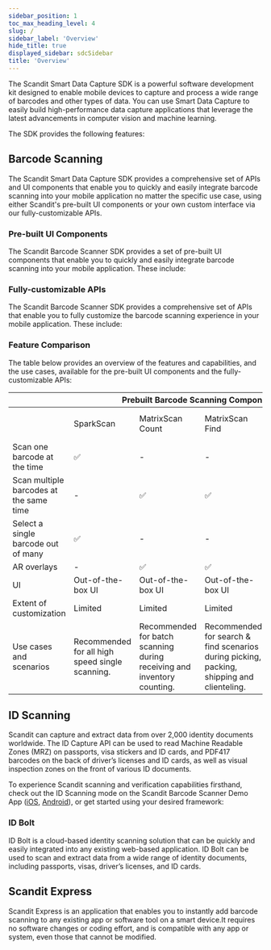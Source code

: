 ```yaml
---
sidebar_position: 1
toc_max_heading_level: 4
slug: /
sidebar_label: 'Overview'
hide_title: true
displayed_sidebar: sdcSidebar
title: 'Overview'
---
```


The Scandit Smart Data Capture SDK is a powerful software development kit designed to enable mobile devices to capture and process a wide range of barcodes and other types of data. You can use Smart Data Capture to easily build high-performance data capture applications that leverage the latest advancements in computer vision and machine learning.

The SDK provides the following features:

## Barcode Scanning

The Scandit Smart Data Capture SDK provides a comprehensive set of APIs and UI components that enable you to quickly and easily integrate barcode scanning into your mobile application no matter the specific use case, using either Scandit's pre-built UI components or your own custom interface via our fully-customizable APIs.

### Pre-built UI Components

The Scandit Barcode Scanner SDK provides a set of pre-built UI components that enable you to quickly and easily integrate barcode scanning into your mobile application. These include:

<CustomDocCardsWrapper>

<CustomDocCard title="SparkScan" description="High-speed single scanning" link="./sdks/android/sparkscan/intro" smallIcon ><Sparkscan /></CustomDocCard>

<CustomDocCard title="MatrixScan Count" description="Scanning and counting of multiple items" link="./sdks/android/matrixscan-count/intro" smallIcon ><MsCount /></CustomDocCard>

<CustomDocCard title="MatrixScan Find" description="Search and find items via AR overlays" link="./sdks/android/matrixscan-find/intro" smallIcon ><MsFind/></CustomDocCard>

<CustomDocCard title="Barcode Selection" description="Scan only the desired barcode from many" link="./sdks/android/barcode-selection/intro" smallIcon> <BarcodeSelection /> </CustomDocCard>

</CustomDocCardsWrapper>


### Fully-customizable APIs

The Scandit Barcode Scanner SDK provides a comprehensive set of APIs that enable you to fully customize the barcode scanning experience in your mobile application. These include:

<CustomDocCardsWrapper>

<CustomDocCard title="Barcode Capture" description="Scanning one or many barcodes" link="./sdks/android/barcode-capture/intro" smallIcon ><BarcodeCapture/></CustomDocCard>

<CustomDocCard title="MatrixScan + AR" description="Identify and track multiple barcodes" link="./sdks/android/matrixscan/intro" smallIcon ><MsAr/></CustomDocCard>

</CustomDocCardsWrapper>

### Feature Comparison

The table below provides an overview of the features and capabilities, and the use cases, available for the pre-built UI components and the fully-customizable APIs:

<table>
  <thead>
    <tr>
      <th></th>
      <th colspan="4">Prebuilt Barcode Scanning Components</th>
      <th colspan="2">Fully-Customizable APIs</th>
    </tr>
  </thead>
  <tbody>
    <tr>
      <td></td>
      <td>SparkScan</td>
      <td>MatrixScan Count</td>
      <td>MatrixScan Find</td>
      <td>Barcode selection</td>
      <td>Barcode capture</td>
      <td>MatrixScan + Augmented Reality</td>
    </tr>
    <tr>
      <td>Scan one barcode at the time</td>
      <td>✅</td>
      <td>-</td>
      <td>-</td>
      <td>✅</td>
      <td>✅</td>
      <td>-</td>
    </tr>
    <tr>
      <td>Scan multiple barcodes at the same time</td>
      <td>-</td>
      <td>✅</td>
      <td>✅</td>
      <td>-</td>
      <td>-</td>
      <td>✅</td>
    </tr>
    <tr>
      <td>Select a single barcode out of many</td>
      <td>✅</td>
      <td>-</td>
      <td>-</td>
      <td>✅</td>
      <td>-</td>
      <td>✅</td>
    </tr>
    <tr>
      <td>AR overlays</td>
      <td>-</td>
      <td>✅</td>
      <td>✅</td>
      <td>-</td>
      <td>-</td>
      <td>✅</td>
    </tr>
    <tr>
      <td>UI</td>
      <td>Out-of-the-box UI</td>
      <td>Out-of-the-box UI</td>
      <td>Out-of-the-box UI</td>
      <td>Out-of-the-box UI</td>
      <td>No pre-built UI</td>
      <td>No pre-built UI</td>
    </tr>
    <tr>
      <td>Extent of customization</td>
      <td>Limited</td>
      <td>Limited</td>
      <td>Limited</td>
      <td>Customizable</td>
      <td>Fully customizable</td>
      <td>Fully customizable</td>
    </tr>
    <tr>
      <td>Use cases and scenarios</td>
      <td>Recommended for all high speed single scanning.</td>
      <td>Recommended for batch scanning during receiving and inventory counting.</td>
      <td>Recommended for search & find scenarios during picking, packing, shipping and clienteling.</td>
      <td>Recommended for scanning one or several of many crowded codes.</td>
      <td>Applicable to all single scanning use cases.</td>
      <td>Applicable to all multi-scanning use cases.</td>
    </tr>
  </tbody>
</table>


## ID Scanning

Scandit can capture and extract data from over 2,000 identity documents worldwide. The ID Capture API can be used to read Machine Readable Zones (MRZ) on passports, visa stickers and ID cards, and PDF417 barcodes on the back of driver’s licenses and ID cards, as well as visual inspection zones on the front of various ID documents.

To experience Scandit scanning and verification capabilities firsthand, check out the ID Scanning mode on the Scandit Barcode Scanner Demo App ([iOS](https://apps.apple.com/us/app/scandit-barcode-scanner-demo/id453880584?ls=1), [Android](https://play.google.com/store/apps/details?id=com.scandit.demoapp&pli=1)), or get started using your desired framework:


<CustomDocCardsWrapper>

<CustomDocCard title="iOS" description="Integrate ID Scanning in iOS" link="./sdks/ios/id-capture/intro" smallIcon ><Ios/></CustomDocCard>

<CustomDocCard title="Android" description="Integrate ID Scanning in Android" link="./sdks/android/id-capture/intro" smallIcon><Android/></CustomDocCard>

<CustomDocCard title="Web" description="Integrate ID Scanning for Web" link="./sdks/web/id-capture/intro" smallIcon ><Javascript/> </CustomDocCard>

<CustomDocCard title="Cordova" description="Integrate ID Scanning in Cordova" link="./sdks/cordova/id-capture/intro" smallIcon ><Cordova/> </CustomDocCard>

<CustomDocCard title="React Native" description="Integrate ID Scanning in React Native" link="./sdks/react/id-capture/intro" smallIcon ><ReactIcon/> </CustomDocCard>

<CustomDocCard title="Flutter" description="Integrate ID Scanning in Flutter" link="./sdks/flutter/id-capture/intro" smallIcon ><Flutter/> </CustomDocCard>

<CustomDocCard title="Capacitor" description="Integrate ID Scanning in Capacitor" link="./sdks/capacitor/id-capture/intro" smallIcon ><Capacitor/></CustomDocCard>

<CustomDocCard title="Xamarin iOS" description="Integrate ID Scanning in Xamarin iOS" link="./sdks/xamarin/ios/id-capture/intro" smallIcon><Xamarin/></CustomDocCard>

<CustomDocCard title="Xamarin Android" description="Integrate ID Scanning for Xamarin Android" link="./sdks/xamarin/android/id-capture/intro" smallIcon ><Xamarin/></CustomDocCard>

<CustomDocCard title="Xamarin Forms" description="Integrate ID Scanning in Xamarin Forms" link="./sdks/xamarin/forms/id-capture/intro" smallIcon ><Xamarin/></CustomDocCard>

<CustomDocCard title=".NET iOS" description="Integrate ID Scanning in .NET iOS" link="./sdks/net/ios/id-capture/intro" />

<CustomDocCard title=".NET Android" description="Integrate ID Scanning in .NET Android" link="./sdks/net/android/id-capture/intro" />

</CustomDocCardsWrapper>

### ID Bolt

ID Bolt is a cloud-based identity scanning solution that can be quickly and easily integrated into any existing web-based application. ID Bolt can be used to scan and extract data from a wide range of identity documents, including passports, visas, driver’s licenses, and ID cards.

<CustomDocCardsWrapper>


<CustomDocCard title="ID Bolt" description="Get Started with ID Bolt" link="./hosted/id-bolt/overview" smallIcon ><Bolt/></CustomDocCard>


</CustomDocCardsWrapper>

## Scandit Express

Scandit Express is an application that enables you to instantly add barcode scanning to any existing app or software tool on a smart device.It requires no software changes or coding effort, and is compatible with any app or system, even those that cannot be modified.

<CustomDocCardsWrapper>

<CustomDocCard title="Scandit Express" description="Get Started with Scandit Express" link="./hosted/express/overview" smallIcon ><Express/></CustomDocCard>

</CustomDocCardsWrapper>